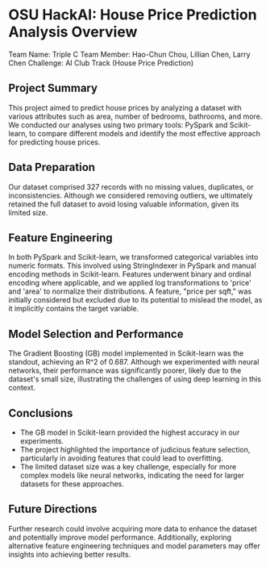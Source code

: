 # OSU HackAI: House Price Prediction Analysis Overview

Team Name: Triple C
Team Member: Hao-Chun Chou, Lillian Chen, Larry Chen
Challenge: AI Club Track (House Price Prediction)

## Project Summary
This project aimed to predict house prices by analyzing a dataset with various attributes such as area, number of bedrooms, bathrooms, and more. We conducted our analyses using two primary tools: PySpark and Scikit-learn, to compare different models and identify the most effective approach for predicting house prices.

## Data Preparation
Our dataset comprised 327 records with no missing values, duplicates, or inconsistencies. Although we considered removing outliers, we ultimately retained the full dataset to avoid losing valuable information, given its limited size.

## Feature Engineering
In both PySpark and Scikit-learn, we transformed categorical variables into numeric formats. This involved using StringIndexer in PySpark and manual encoding methods in Scikit-learn. Features underwent binary and ordinal encoding where applicable, and we applied log transformations to 'price' and 'area' to normalize their distributions. A feature, "price per sqft," was initially considered but excluded due to its potential to mislead the model, as it implicitly contains the target variable.

## Model Selection and Performance
The Gradient Boosting (GB) model implemented in Scikit-learn was the standout, achieving an R^2 of 0.687. Although we experimented with neural networks, their performance was significantly poorer, likely due to the dataset's small size, illustrating the challenges of using deep learning in this context.

## Conclusions
 - The GB model in Scikit-learn provided the highest accuracy in our experiments.
 - The project highlighted the importance of judicious feature selection, particularly in avoiding features that could lead to overfitting.
 - The limited dataset size was a key challenge, especially for more complex models like neural networks, indicating the need for larger datasets for these approaches.

## Future Directions
Further research could involve acquiring more data to enhance the dataset and potentially improve model performance. Additionally, exploring alternative feature engineering techniques and model parameters may offer insights into achieving better results.

